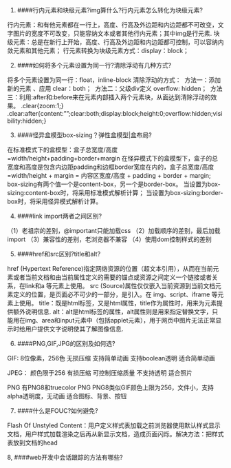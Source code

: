 1. ####行内元素和块级元素?img算什么?行内元素怎么转化为块级元素?

  行内元素：和有他元素都在一行上，高度、行高及外边距和内边距都不可改变，文字图片的宽度不可改变，只能容纳文本或者其他行内元素；其中img是行元素.
  块级元素：总是在新行上开始，高度、行高及外边距和内边距都可控制，可以容纳内敛元素和其他元素；
  行元素转换为块级元素方式：display：block；
  
2. ####如何将多个元素设置为同一行?清除浮动有几种方式? 

  将多个元素设置为同一行：float，inline-block
  清除浮动的方式：
  方法一：添加新的元素 、应用 clear：both；
  方法二：父级div定义 overflow: hidden；
  方法三：利用:after和:before来在元素内部插入两个元素块，从面达到清除浮动的效果。
  .clear{zoom:1;}
  .clear:after{content:””;clear:both;display:block;height:0;overflow:hidden;visibility:hidden;}
  
3. ####怪异盒模型box-sizing？弹性盒模型|盒布局?  

  在标准模式下的盒模型：盒子总宽度/高度=width/height+padding+border+margin
  在怪异模式下的盒模型下，盒子的总宽度和高度是包含内边距padding和边框border宽度在内的，盒子总宽度/高度=width/height + margin = 内容区宽度/高度 +        padding + border + margin;
  box-sizing有两个值一个是content-box，另一个是border-box。
  当设置为box-sizing:content-box时，将采用标准模式解析计算；
  当设置为box-sizing:border-box时，将采用怪异模式解析计算。

4. ####link import两者之间区别?

  （1）老祖宗的差别，@important只能加载css
  （2）加载顺序的差别，最后加载import
  （3）兼容性的差别，老浏览器不兼容
  （4）使用dom控制样式的差别
  
5. ####href和src区别?title和alt?

  href (Hypertext Reference)指定网络资源的位置（超文本引用），从而在当前元素或者当前文档和由当前属性定义的需要的锚点或资源之间定义一个链接或者关系，在link和a 等元素上使用。
  src (Source)属性仅仅嵌入当前资源到当前文档元素定义的位置，是页面必不可少的一部分，是引入。在 img、script、iframe 等元素上使用。
  title：既是html标签，又是html属性，title作为属性时，用来为元素提供额外说明信息.
  alt：alt是html标签的属性，alt属性则是用来指定替换文字，只能用在img、area和input元素中（包括applet元素），用于网页中图片无法正常显示时给用户提供文字说明使其了解图像信息.

6. ####PNG,GIF,JPG的区别及如何选?

  GIF:
  8位像素，256色
  无损压缩
  支持简单动画
  支持boolean透明
  适合简单动画
  
  JPEG：
  颜色限于256
  有损压缩
  可控制压缩质量
  不支持透明
  适合照片
  
  PNG
  有PNG8和truecolor PNG
  PNG8类似GIF颜色上限为256，文件小，支持alpha透明度，无动画
  适合图标、背景、按钮
  
7. ####什么是FOUC?如何避免?
 
  Flash Of Unstyled Content：用户定义样式表加载之前浏览器使用默认样式显示文档，用户样式加载渲染之后再从新显示文档，造成页面闪烁。解决方法：把样式表放到文档的head

8, ####web开发中会话跟踪的方法有哪些?
